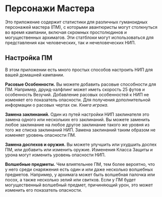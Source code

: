 # Персонажи Мастера

Это приложение содержит статистики для различных гуманоидных персонажей мастера (ПМ), с которыми авантюристы могут столкнуться во время кампании, включая скромных простолюдинов и могущественных архимагов. Эти статблоки могут использоваться для представления как человеческих, так и нечеловеческих НИП.

## Настройка ПМ

В этом приложении есть много простых способов настроить НИП для вашей домашней кампании.

**Расовые Особенности.** Вы можете добавить расовые способности для ПМ. Например, друид-халфлинг может иметь скорость 25 футов и особенность Везучий. Добавление расовых особенностей к НИП не изменяет его показатель опасности. Для получения дополнительной информации о расовых чертах см. *Книга игрока.*

**Замена заклинаний.** Один из путей настройки НИП заклинателя это замена одного или нескольких его заклинаний. Вы  можете заменить любое заклинание на любое другое заклинание такого же уровня из  того же списка заклинаний НИП. Замена заклинаний таким образом не изменяет уровень опасности ПМ.

**Замена доспехов и оружия.** Вы можете улучшить или ухудшить доспех ПМ, или добавить или изменить оружие. Изменения Класса Защиты и урона могут изменить уровень опасности НИП.

**Волшебные предметы.** Чем влиятельнее ПМ, тем более вероятно, что у  него среди снаряжения есть один и или даже несколько волшебных предметов. Например, у архимага может быть волшебная палочка или посох, а также несколько зелий или свитков. Если у  ПМ будет могущественный волшебный предмет, причиняющий урон, это может изменить его показатель опасности.
